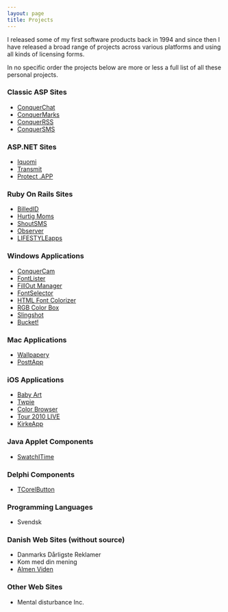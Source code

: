 ```yaml
---
layout: page
title: Projects
---
```


I released some of my first software products back in 1994 and since then I have released a broad range of projects across various platforms and using all kinds of licensing forms.

In no specific order the projects below are more or less a full list of all these personal projects.

### Classic ASP Sites

* [ConquerChat](http://github.com/theill/conquerchat)
* [ConquerMarks](http://github.com/theill/conquermarks)
* [ConquerRSS](http://github.com/theill/conquerrss)
* [ConquerSMS](http://github.com/theill/conquersms)


### ASP.NET Sites

* [Iquomi](https://github.com/theill/iquomi)
* [Transmit](https://github.com/theill/transmit)
* [Protect .APP](https://github.com/theill/protectdotapp)


### Ruby On Rails Sites

* [BilledID](https://github.com/theill/billedid)
* [Hurtig Moms](http://hurtigmoms.heroku.com/)
* [ShoutSMS](http://shoutsms.commanigy.com/)
* [Observer](http://observerq.com/)
* [LIFESTYLEapps](http://lifestyleapps.com/)


### Windows Applications

* [ConquerCam](http://www.conquercam.com)
* [FontLister](http://www.fontlister.com)
* [FillOut Manager](http://theill.com/fillout/)
* [FontSelector](http://theill.com/fs/)
* [HTML Font Colorizer](http://theill.com/hfc/)
* [RGB Color Box](http://theill.com/rcb/)
* [Slingshot](https://github.com/theill/slingshot)
* [Bucket!](https://github.com/theill/bucket)


### Mac Applications

* [Wallpapery](http://www.wallpaperyapp.com)
* [PosttApp](https://github.com/theill/posttapp)


### iOS Applications

* [Baby Art](http://www.babyarty.com/)
* [Twpie](http://twpie.commanigy.com/)
* [Color Browser](http://incognito.commanigy.com/)
* [Tour 2010 LIVE](http://tour2010.commanigy.com/)
* [KirkeApp](http://kirkeapp.dk/)


### Java Applet Components

* [SwatchITime](http://www.theill.com/java/SwatchITime.java.txt)


### Delphi Components

* [TCorelButton](https://github.com/theill/tcorelbutton)


### Programming Languages

* Svendsk


### Danish Web Sites (without source)

* Danmarks Dårligste Reklamer
* Kom med din mening
* [Almen Viden](http://www.theill.com/almenviden.dk/)


### Other Web Sites

* Mental disturbance Inc.


